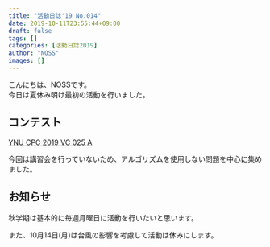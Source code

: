 ```yaml
---
title: "活動日誌'19 No.014"
date: 2019-10-11T23:55:44+09:00
draft: false
tags: []
categories: [活動日誌2019]
author: "NOSS"
images: []
---
```


こんにちは、NOSSです。  
今日は夏休み明け最初の活動を行いました。

<!--more-->

## コンテスト

[YNU CPC 2019 VC 025 A](https://not-522.appspot.com/contest/5961404223848448)

今回は講習会を行っていないため、アルゴリズムを使用しない問題を中心に集めました。

## お知らせ

秋学期は基本的に毎週月曜日に活動を行いたいと思います。

また、10月14日(月)は台風の影響を考慮して活動は休みにします。
